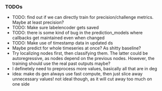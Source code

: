 
### TODOs

- TODO: find out if we can directly train for precision/challenge metrics. Maybe at least precision?
- TODO: Make sure labelencoder gets saved
- TODO: there is some kind of bug in the prediction_models where callbacks get maintained even when changed
- TODO: Make use of timestamp data in updated ds
- Maybe predict for whole timeseries at once? As shitty baseline?
- Try localizing nodes first, then classifying them. The latter could be autoregressive, as nodes depend on the previous nodes. However, the training should use the real past outputs maybe?
- I definetely need to preprocess more values, basically all that are in deg
- idea: make ds gen always use fast compute, then just slice away unnecessary values! not ideal though, as it will cut away too much on one side